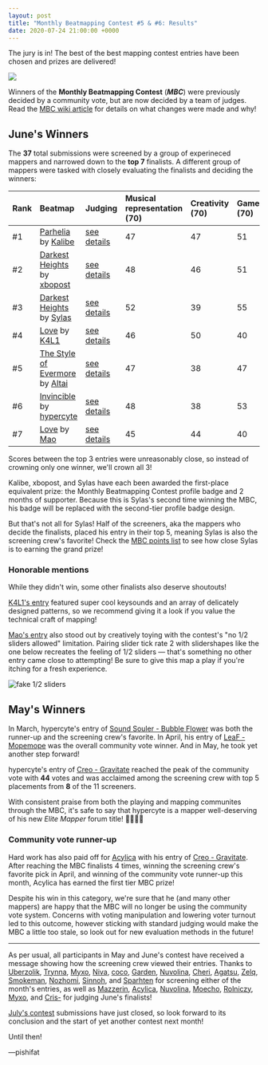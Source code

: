 ```yaml
---
layout: post
title: "Monthly Beatmapping Contest #5 & #6: Results"
date: 2020-07-24 21:00:00 +0000
---
```


The jury is in! The best of the best mapping contest entries have been chosen and prizes are delivered!

![](/wiki/shared/news/banners/monthly-beatmapping-contest.png)

Winners of the **Monthly Beatmapping Contest** (***MBC***) were previously decided by a community vote, but are now decided by a team of judges. Read the [MBC wiki article](/wiki/Contests/Monthly_Beatmapping_Contest) for details on what changes were made and why!

## June's Winners

The **37** total submissions were screened by a group of experineced mappers and narrowed down to the **top 7** finalists. A different group of mappers were tasked with closely evaluating the finalists and deciding the winners:

| Rank | Beatmap | Judging | Musical representation (70) | Creativity (70) | Gameplay (70) | Limitation (35) | Raw total | Standardized total |
| :-- | :-- | :-- | :-- | :-- | :-- | :-- | :-- | :-- |
| \#1 | [Parhelia](https://osu.ppy.sh/beatmapsets/1220897#osu/2539737) by [Kalibe](https://osu.ppy.sh/users/3376777) | [see details](https://mappersguild.com/contests/results?submission=5ef783cb65cf866966d7a02a) | 47 | 47 | 51 | 27 | **172** | **1.43** |
| \#2 | [Darkest Heights](https://osu.ppy.sh/beatmapsets/1220791#osu/2539484) by [xbopost](https://osu.ppy.sh/users/6842421) | [see details](https://mappersguild.com/contests/results?submission=5ef783c265cf866966d7a028) | 48 | 46 | 51 | 27 | **172** | **1.42** |
| \#3 | [Darkest Heights](https://osu.ppy.sh/beatmapsets/1220874#osu/2539701) by [Sylas](https://osu.ppy.sh/users/3906405) | [see details](https://mappersguild.com/contests/results?submission=5ef783aa65cf866966d7a023) | 52 | 39 | 55 | 28 | **174** | **1.41** |
| \#4 | [Love](https://osu.ppy.sh/beatmapsets/1220772#osu/2539454) by [K4L1](https://osu.ppy.sh/users/11334594) | [see details](https://mappersguild.com/contests/results?submission=5ef7839465cf866966d7a020) | 46 | 50 | 40 | 26 | **162** | **-0.04** |
| \#5 | [The Style of Evermore](https://osu.ppy.sh/beatmapsets/1220860#osu/2539633) by [Altai](https://osu.ppy.sh/users/5745865) | [see details](https://mappersguild.com/contests/results?submission=5ef783a265cf866966d7a022) | 47 | 38 | 47 | 27 | **159** | **-0.33** |
| \#6 | [Invincible](https://osu.ppy.sh/beatmapsets/1220881#osu/2539718) by [hypercyte](https://osu.ppy.sh/users/9155377) | [see details](https://mappersguild.com/contests/results?submission=5ef7837465cf866966d7a01a) | 48 | 38 | 53 | 29 | **168** | **-0.68** |
| \#7 | [Love](https://osu.ppy.sh/beatmapsets/1220983#osu/2539927) by [Mao](https://osu.ppy.sh/users/2204515) | [see details](https://mappersguild.com/contests/results?submission=5ef7836a65cf866966d7a018) | 45 | 44 | 40 | 32 | **161** | **-3.22** |

Scores between the top 3 entries were unreasonably close, so instead of crowning only one winner, we'll crown all 3!

Kalibe, xbopost, and Sylas have each been awarded the first-place equivalent prize: the Monthly Beatmapping Contest profile badge and 2 months of supporter. Because this is Sylas's second time winning the MBC, his badge will be replaced with the second-tier profile badge design.

But that's not all for Sylas! Half of the screeners, aka the mappers who decide the finalists, placed his entry in their top 5, meaning Sylas is also the screening crew's favorite! Check the [MBC points list](/wiki/Contests/Monthly_Beatmapping_Contest#rewards) to see how close Sylas is to earning the grand prize!

### Honorable mentions

While they didn't win, some other finalists also deserve shoutouts!

[K4L1's entry](https://osu.ppy.sh/beatmapsets/1220772#osu/2539454) featured super cool keysounds and an array of delicately designed patterns, so we recommend giving it a look if you value the technical craft of mapping!

[Mao's entry](https://osu.ppy.sh/beatmapsets/1220983#osu/2539927) also stood out by creatively toying with the contest's "no 1/2 sliders allowed" limitation. Pairing slider tick rate 2 with slidershapes like the one below recreates the feeling of 1/2 sliders — that's something no other entry came close to attempting! Be sure to give this map a play if you're itching for a fresh experience.

![fake 1/2 sliders](/wiki/shared/news/2020-07-24-monthly-beatmapping-contest-5-6-results/fake-one-half-sliders.png)

## May's Winners

In March, hypercyte's entry of [Sound Souler - Bubble Flower](https://osu.ppy.sh/beatmapsets/1152177#osu/2404822) was both the runner-up and the screening crew's favorite. In April, his entry of [LeaF - Mopemope](https://osu.ppy.sh/beatmapsets/1174616#osu/2450028) was the overall community vote winner. And in May, he took yet another step forward!

hypercyte's entry of [Creo - Gravitate](https://osu.ppy.sh/beatmapsets/1196564#osu/2492702) reached the peak of the community vote with **44** votes and was acclaimed among the screening crew with top 5 placements from **8** of the 11 screeners. 

With consistent praise from both the playing and mapping communites through the MBC, it's safe to say that hypercyte is a mapper well-deserving of his new *Elite Mapper* forum title! 🎉🎉🎉🎉 

### Community vote runner-up

Hard work has also paid off for [Acylica](https://osu.ppy.sh/users/1943309) with his entry of [Creo - Gravitate](https://osu.ppy.sh/beatmapsets/1196772#osu/2493041). After reaching the MBC finalists 4 times, winning the screening crew's favorite pick in April, and winning of the community vote runner-up this month, Acylica has earned the first tier MBC prize! 

Despite his win in this category, we're sure that he (and many other mappers) are happy that the MBC will no longer be using the community vote system. Concerns with voting manipulation and lowering voter turnout led to this outcome, however sticking with standard judging would make the MBC a little too stale, so look out for new evaluation methods in the future!

---

As per usual, all participants in May and June's contest have received a message showing how the screening crew viewed their entries. Thanks to [Uberzolik](https://osu.ppy.sh/users/1314547), [Trynna](https://osu.ppy.sh/users/2652951), [Myxo](https://osu.ppy.sh/users/2202645), [Niva](https://osu.ppy.sh/users/197805), [coco](https://osu.ppy.sh/users/9579526), [Garden](https://osu.ppy.sh/users/2849992), [Nuvolina](https://osu.ppy.sh/users/10974170), [Cheri](https://osu.ppy.sh/users/5226970), [Agatsu](https://osu.ppy.sh/users/5579871), [Zelq](https://osu.ppy.sh/users/8953955), [Smokeman](https://osu.ppy.sh/users/2140676), [Nozhomi](https://osu.ppy.sh/users/2716981), [Sinnoh](https://osu.ppy.sh/users/4236057), and [Sparhten](https://osu.ppy.sh/users/7601720) for screening either of the month's entries, as well as [Mazzerin](https://osu.ppy.sh/users/2942381), [Acylica](https://osu.ppy.sh/users/1943309), [Nuvolina](https://osu.ppy.sh/users/10974170), [Moecho](https://osu.ppy.sh/users/5075660), [Rolniczy](https://osu.ppy.sh/users/8331132), [Myxo](https://osu.ppy.sh/users/2202645), and [Cris-](https://osu.ppy.sh/users/6175280) for judging June's finalists!

[July's contest](https://osu.ppy.sh/community/contests/108) submissions have just closed, so look forward to its conclusion and the start of yet another contest next month!

Until then!

—pishifat
